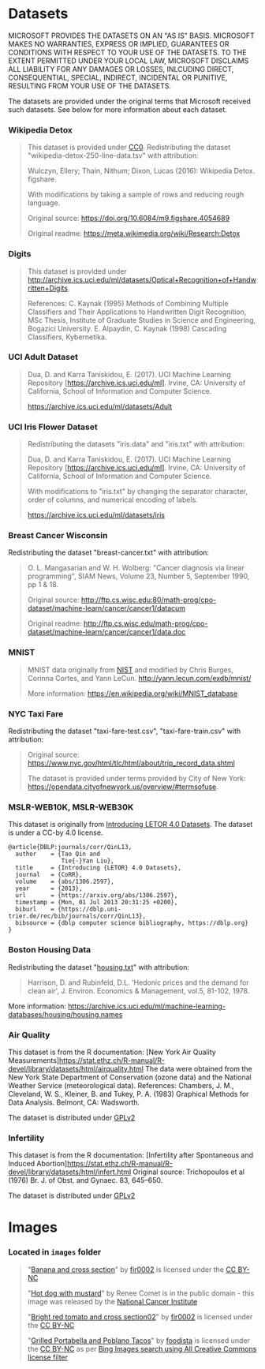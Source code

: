 # Datasets

MICROSOFT PROVIDES THE DATASETS ON AN "AS IS" BASIS. MICROSOFT MAKES NO WARRANTIES, EXPRESS OR IMPLIED, GUARANTEES OR CONDITIONS WITH RESPECT TO YOUR USE OF THE DATASETS. TO THE EXTENT PERMITTED UNDER YOUR LOCAL LAW, MICROSOFT DISCLAIMS ALL LIABILITY FOR ANY DAMAGES OR LOSSES, INLCUDING DIRECT, CONSEQUENTIAL, SPECIAL, INDIRECT, INCIDENTAL OR PUNITIVE, RESULTING FROM YOUR USE OF THE DATASETS.

The datasets are provided under the original terms that Microsoft received such datasets. See below for more information about each dataset.

### Wikipedia Detox

>This dataset is provided under [CC0](https://creativecommons.org/share-your-work/public-domain/cc0/). Redistributing the dataset "wikipedia-detox-250-line-data.tsv" with attribution:
>
> Wulczyn, Ellery; Thain, Nithum; Dixon, Lucas (2016): Wikipedia Detox. figshare.
>
>With modifications by taking a sample of rows and reducing rough language.
>
>Original source: https://doi.org/10.6084/m9.figshare.4054689
>
>Original readme: https://meta.wikimedia.org/wiki/Research:Detox

### Digits
> This dataset is provided under http://archive.ics.uci.edu/ml/datasets/Optical+Recognition+of+Handwritten+Digits.
>
> References: C. Kaynak (1995) Methods of Combining Multiple Classifiers and Their Applications to Handwritten Digit Recognition, MSc Thesis, Institute of Graduate Studies in Science and Engineering, Bogazici University.
> E. Alpaydin, C. Kaynak (1998) Cascading Classifiers, Kybernetika.

### UCI Adult Dataset 

>Dua, D. and Karra Taniskidou, E. (2017). UCI Machine Learning Repository [https://archive.ics.uci.edu/ml]. Irvine, CA: University of California, School of Information and Computer Science.
>
>https://archive.ics.uci.edu/ml/datasets/Adult

### UCI Iris Flower Dataset

>Redistributing the datasets "iris.data" and "iris.txt" with attribution:
>
>Dua, D. and Karra Taniskidou, E. (2017). UCI Machine Learning Repository [https://archive.ics.uci.edu/ml]. Irvine, CA: University of California, School of Information and Computer Science.
>
>With modifications to "iris.txt" by changing the separator character, order of columns, and numerical encoding of labels.
>
>https://archive.ics.uci.edu/ml/datasets/iris

### Breast Cancer Wisconsin

Redistributing the dataset "breast-cancer.txt" with attribution:

> O. L. Mangasarian and W. H. Wolberg: "Cancer diagnosis via linear programming", SIAM News, Volume 23, Number 5, September 1990, pp 1 & 18.
>
>  Original source: http://ftp.cs.wisc.edu:80/math-prog/cpo-dataset/machine-learn/cancer/cancer1/datacum
>
>  Original readme: http://ftp.cs.wisc.edu/math-prog/cpo-dataset/machine-learn/cancer/cancer1/data.doc

### MNIST

> MNIST data originally from [NIST](https://www.nist.gov) and modified by Chris Burges, Corinna Cortes, and Yann LeCun. http://yann.lecun.com/exdb/mnist/
>
> More information: https://en.wikipedia.org/wiki/MNIST_database 

### NYC Taxi Fare

Redistributing the dataset "taxi-fare-test.csv", "taxi-fare-train.csv" with attribution:

> Original source: https://www.nyc.gov/html/tlc/html/about/trip_record_data.shtml
> 
> The dataset is provided under terms provided by City of New York: https://opendata.cityofnewyork.us/overview/#termsofuse.

### MSLR-WEB10K, MSLR-WEB30K

This dataset is originally from [Introducing LETOR 4.0 Datasets](https://arxiv.org/abs/1306.2597).
The dataset is under a CC-by 4.0 license.
```
@article{DBLP:journals/corr/QinL13,
  author    = {Tao Qin and 
               Tie{-}Yan Liu},
  title     = {Introducing {LETOR} 4.0 Datasets},
  journal   = {CoRR},
  volume    = {abs/1306.2597},
  year      = {2013},
  url       = {https://arxiv.org/abs/1306.2597},
  timestamp = {Mon, 01 Jul 2013 20:31:25 +0200},
  biburl    = {https://dblp.uni-trier.de/rec/bib/journals/corr/QinL13},
  bibsource = {dblp computer science bibliography, https://dblp.org}
}
```

### Boston Housing Data

Redistributing the dataset "[housing.txt](housing.txt)" with attribution:

 > Harrison, D. and Rubinfeld, D.L. 'Hedonic prices and the demand for clean air', J. Environ. Economics & Management, vol.5, 81-102, 1978.

More information: https://archive.ics.uci.edu/ml/machine-learning-databases/housing/housing.names

### Air Quality

This dataset is from the R documentation: [New York Air Quality Measurements]https://stat.ethz.ch/R-manual/R-devel/library/datasets/html/airquality.html
The data were obtained from the New York State Department of Conservation (ozone data) and the National Weather Service (meteorological data). 
References: Chambers, J. M., Cleveland, W. S., Kleiner, B. and Tukey, P. A. (1983) Graphical Methods for Data Analysis. Belmont, CA: Wadsworth. 

The dataset is distributed under [GPLv2](https://www.gnu.org/licenses/old-licenses/gpl-2.0.en.html)

### Infertility 

This dataset is from the R documentation: [Infertility after Spontaneous and Induced Abortion]https://stat.ethz.ch/R-manual/R-devel/library/datasets/html/infert.html
Original source: Trichopoulos et al (1976) Br. J. of Obst. and Gynaec. 83, 645–650. 

The dataset is distributed under [GPLv2](https://www.gnu.org/licenses/old-licenses/gpl-2.0.en.html)

# Images

### Located in `images` folder

> "[Banana and cross section](https://commons.wikimedia.org/wiki/File:Banana_and_cross_section.jpg)" by [fir0002](https://en.wikipedia.org/wiki/User:Fir0002) is licensed under the [CC BY-NC](https://creativecommons.org/licenses/by/2.0/)
>
> "[Hot dog with mustard](https://visualsonline.cancer.gov/details.cfm?imageid=2669)" by Renee Comet is in the public domain - this image was released by the [National Cancer Institute](https://visualsonline.cancer.gov/details.cfm?imageid=2669)
>
> "[Bright red tomato and cross section02](https://upload.wikimedia.org/wikipedia/commons/8/88/Bright_red_tomato_and_cross_section02.jpg)" by [fir0002](https://en.wikipedia.org/wiki/User:Fir0002) is licensed under the [CC BY-NC](https://creativecommons.org/licenses/by/2.0/)
>
> "[Grilled Portabella and Poblano Tacos](https://www.foodista.com/sites/default/files/78307aH.jpg)" by [foodista](https://www.foodista.com) is licensed under the [CC BY-NC](https://creativecommons.org/licenses/by/2.0/) as per [Bing Images search using All Creative Commons license filter](https://www.bing.com/images/search?q=78307aH&qs=n&form=QBIR&qft=%20filterui%3AlicenseType-Any&sp=-1&pq=78307ah&sc=8-7&sk=&cvid=C44379B4A4FA42C09D7629976997390C)